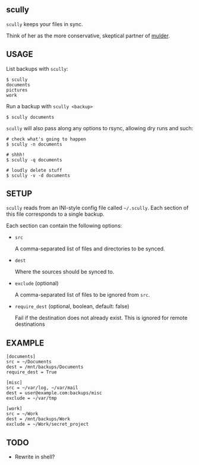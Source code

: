 scully
------

`scully` keeps your files in sync.

Think of her as the more conservative, skeptical partner of
[mulder](https://github.com/djl/mulder).



USAGE
-----

List backups with `scully`:

    $ scully
    documents
    pictures
    work


Run a backup with `scully <backup>`

    $ scully documents


`scully` will also pass along any options to rsync, allowing dry runs
and such:

    # check what's going to happen
    $ scully -n documents

    # shhh!
    $ scully -q documents

    # loudly delete stuff
    $ scully -v -d documents



SETUP
-----

`scully` reads from an INI-style config file called `~/.scully`. Each
section of this file corresponds to a single backup.

Each section can contain the following options:


* `src`

  A comma-separated list of files and directories to be synced.

* `dest`

  Where the sources should be synced to.

* `exclude` (optional)

  A comma-separated list of files to be ignored from `src`.

* `require_dest` (optional, boolean, default: false)

  Fail if the destination does not already exist. This is ignored for
  remote destinations



EXAMPLE
-------

    [documents]
    src = ~/Documents
    dest = /mnt/backups/Documents
    require_dest = True

    [misc]
    src = ~/var/log, ~/var/mail
    dest = user@example.com:backups/misc
    exclude = ~/var/tmp

    [work]
    src = ~/Work
    dest = /mnt/backups/Work
    exclude = ~/Work/secret_project



TODO
----

* Rewrite in shell?
